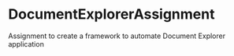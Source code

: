 # DocumentExplorerAssignment
Assignment to create a framework to automate Document Explorer application
